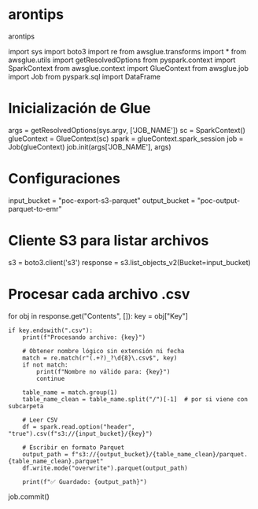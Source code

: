 # arontips
arontips


import sys
import boto3
import re
from awsglue.transforms import *
from awsglue.utils import getResolvedOptions
from pyspark.context import SparkContext
from awsglue.context import GlueContext
from awsglue.job import Job
from pyspark.sql import DataFrame

# Inicialización de Glue
args = getResolvedOptions(sys.argv, ['JOB_NAME'])
sc = SparkContext()
glueContext = GlueContext(sc)
spark = glueContext.spark_session
job = Job(glueContext)
job.init(args['JOB_NAME'], args)

# Configuraciones
input_bucket = "poc-export-s3-parquet"
output_bucket = "poc-output-parquet-to-emr"

# Cliente S3 para listar archivos
s3 = boto3.client('s3')
response = s3.list_objects_v2(Bucket=input_bucket)

# Procesar cada archivo .csv
for obj in response.get("Contents", []):
    key = obj["Key"]
    
    if key.endswith(".csv"):
        print(f"Procesando archivo: {key}")
        
        # Obtener nombre lógico sin extensión ni fecha
        match = re.match(r"(.+?)_?\d{8}\.csv$", key)
        if not match:
            print(f"Nombre no válido para: {key}")
            continue

        table_name = match.group(1)
        table_name_clean = table_name.split("/")[-1]  # por si viene con subcarpeta

        # Leer CSV
        df = spark.read.option("header", "true").csv(f"s3://{input_bucket}/{key}")

        # Escribir en formato Parquet
        output_path = f"s3://{output_bucket}/{table_name_clean}/parquet.{table_name_clean}.parquet"
        df.write.mode("overwrite").parquet(output_path)

        print(f"✅ Guardado: {output_path}")

job.commit()
